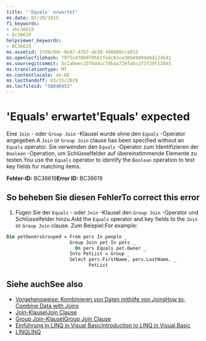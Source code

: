 ```yaml
---
title: "'Equals' erwartet"
ms.date: 07/20/2015
f1_keywords:
- vbc36619
- bc36619
helpviewer_keywords:
- BC36619
ms.assetid: 1fd8c0dc-0e87-47b7-ab30-498809cca033
ms.openlocfilehash: 79f5c47669f0561fedc63ce30949894484224bd1
ms.sourcegitcommit: 5c1abeec15fbddcc7dbaa729fabc1f1f29f12045
ms.translationtype: MT
ms.contentlocale: de-DE
ms.lasthandoff: 03/15/2019
ms.locfileid: "58046953"
---
```

# <a name="equals-expected"></a><span data-ttu-id="8fd4b-102">'Equals' erwartet</span><span class="sxs-lookup"><span data-stu-id="8fd4b-102">'Equals' expected</span></span>
<span data-ttu-id="8fd4b-103">Eine `Join` - oder `Group Join` -Klausel wurde ohne den `Equals` -Operator angegeben.</span><span class="sxs-lookup"><span data-stu-id="8fd4b-103">A `Join` or `Group Join` clause has been specified without an `Equals` operator.</span></span> <span data-ttu-id="8fd4b-104">Sie verwenden den `Equals` -Operator zum Identifizieren der `Boolean` -Operation, um Schlüsselfelder auf übereinstimmende Elemente zu testen.</span><span class="sxs-lookup"><span data-stu-id="8fd4b-104">You use the `Equals` operator to identify the `Boolean` operation to test key fields for matching items.</span></span>  
  
 <span data-ttu-id="8fd4b-105">**Fehler-ID:** BC36619</span><span class="sxs-lookup"><span data-stu-id="8fd4b-105">**Error ID:** BC36619</span></span>  
  
## <a name="to-correct-this-error"></a><span data-ttu-id="8fd4b-106">So beheben Sie diesen Fehler</span><span class="sxs-lookup"><span data-stu-id="8fd4b-106">To correct this error</span></span>  
  
1.  <span data-ttu-id="8fd4b-107">Fügen Sie der `Equals` - oder `Join` -Klausel den `Group Join` -Operator und Schlüsselfelder hinzu.</span><span class="sxs-lookup"><span data-stu-id="8fd4b-107">Add the `Equals` operator and key fields to the `Join` or `Group Join` clause.</span></span> <span data-ttu-id="8fd4b-108">Zum Beispiel:</span><span class="sxs-lookup"><span data-stu-id="8fd4b-108">For example:</span></span>  
  
```vb  
Dim petOwnersGrouped = From pers In people _  
                       Group Join pet In pets _  
                         On pers Equals pet.Owner _  
                       Into PetList = Group _  
                       Select pers.FirstName, pers.LastName, _  
                              PetList  
```  
  
## <a name="see-also"></a><span data-ttu-id="8fd4b-109">Siehe auch</span><span class="sxs-lookup"><span data-stu-id="8fd4b-109">See also</span></span>

- [<span data-ttu-id="8fd4b-110">Vorgehensweise: Kombinieren von Daten mithilfe von Joins</span><span class="sxs-lookup"><span data-stu-id="8fd4b-110">How to: Combine Data with Joins</span></span>](../../visual-basic/programming-guide/language-features/linq/how-to-combine-data-with-linq-by-using-joins.md)
- [<span data-ttu-id="8fd4b-111">Join-Klausel</span><span class="sxs-lookup"><span data-stu-id="8fd4b-111">Join Clause</span></span>](../../visual-basic/language-reference/queries/join-clause.md)
- [<span data-ttu-id="8fd4b-112">Group Join-Klausel</span><span class="sxs-lookup"><span data-stu-id="8fd4b-112">Group Join Clause</span></span>](../../visual-basic/language-reference/queries/group-join-clause.md)
- [<span data-ttu-id="8fd4b-113">Einführung in LINQ in Visual Basic</span><span class="sxs-lookup"><span data-stu-id="8fd4b-113">Introduction to LINQ in Visual Basic</span></span>](../../visual-basic/programming-guide/language-features/linq/introduction-to-linq.md)
- [<span data-ttu-id="8fd4b-114">LINQ</span><span class="sxs-lookup"><span data-stu-id="8fd4b-114">LINQ</span></span>](../../visual-basic/programming-guide/language-features/linq/index.md)
